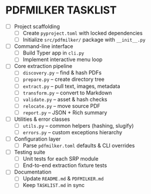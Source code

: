 # PDFMILKER TASKLIST

- [ ] Project scaffolding
  - [ ] Create `pyproject.toml` with locked dependencies
  - [ ] Initialize `src/pdfmilker/` package with `__init__.py`
- [ ] Command-line interface
  - [ ] Build Typer app in `cli.py`
  - [ ] Implement interactive menu loop
- [ ] Core extraction pipeline
  - [ ] `discovery.py` – find & hash PDFs
  - [ ] `prepare.py` – create directory tree
  - [ ] `extract.py` – pull text, images, metadata
  - [ ] `transform.py` – convert to Markdown
  - [ ] `validate.py` – asset & hash checks
  - [ ] `relocate.py` – move source PDF
  - [ ] `report.py` – JSON + Rich summary
- [ ] Utilities & error classes
  - [ ] `utils.py` – common helpers (hashing, slugify)
  - [ ] `errors.py` – custom exceptions hierarchy
- [ ] Configuration layer
  - [ ] Parse `pdfmilker.toml` defaults & CLI overrides
- [ ] Testing suite
  - [ ] Unit tests for each SRP module
  - [ ] End-to-end extraction fixture tests
- [ ] Documentation
  - [ ] Update `README.md` & `PDFMILKER.md`
  - [ ] Keep `TASKLIST.md` in sync
